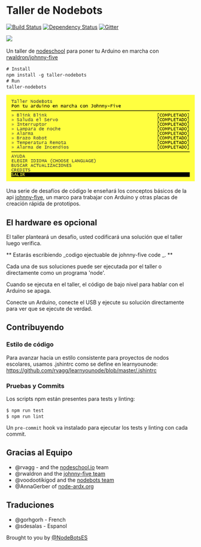 # Taller de Nodebots

[![Build Status](https://travis-ci.org/tableflip/nodebot-workshop.svg?branch=master)](https://travis-ci.org/tableflip/nodebot-workshop) [![Dependency Status](https://david-dm.org/tableflip/nodebot-workshop.svg)](https://david-dm.org/tableflip/nodebot-workshop) [![Gitter](https://badges.gitter.im/join_chat.svg)](https://gitter.im/tableflip/nodebot-workshop?utm_source=badge&utm_medium=badge&utm_campaign=pr-badge&utm_content=badge)

<img src="http://nodebots.io/img/nodebot.png" width="175">

Un taller de [nodeschool][1] para poner tu Arduino en marcha con [rwaldron/johnny-five][2]

```shell
# Install
npm install -g taller-nodebots
# Run
taller-nodebots
```

![screenshot.png](screenshot.png)

Una serie de desafíos de código le enseñará los conceptos básicos de la api [johnny-five][2], un marco para trabajar con Arduino y otras placas de creación rápida de prototipos.

## El hardware es opcional

El taller planteará un desafío, usted codificará una solución que el taller luego verifica.

** Estarás escribiendo _codigo ejectuable de johnny-five code _. **

Cada una de sus soluciones puede ser ejecutada por el taller o directamente como un programa 'node'.

Cuando se ejecuta en el taller, el código de bajo nivel para hablar con el Arduino se apaga.

Conecte un Arduino, conecte el USB y ejecute su solución directamente para ver que se ejecute de verdad.

## Contribuyendo

### Estilo de código

Para avanzar hacia un estilo consistente para proyectos de nodos escolares, usamos .jshintrc
como se define en learnyounode: https://github.com/rvagg/learnyounode/blob/master/.jshintrc

### Pruebas y Commits

Los scripts npm están presentes para tests y linting:

```
$ npm run test
$ npm run lint
```

Un `pre-commit` hook va instalado para ejecutar los tests y linting con cada commit.

## Gracias al Equipo

- @rvagg - and the [nodeschool.io][1] team
- @rwaldron and the [johnny-five team](https://github.com/rwaldron/johnny-five/graphs/contributors)
- @voodootikigod and the [nodebots team](http://nodebots.io/core.html)
- @AnnaGerber of [node-ardx.org](http://node-ardx.org/)

## Traduciones

- @gorhgorh - French
- @sdesalas - Espanol

[1]: http://nodeschool.io/
[2]: https://github.com/rwaldron/johnny-five

Brought to you by [@NodeBotsES](https://twitter.com/NodeBotsES)
